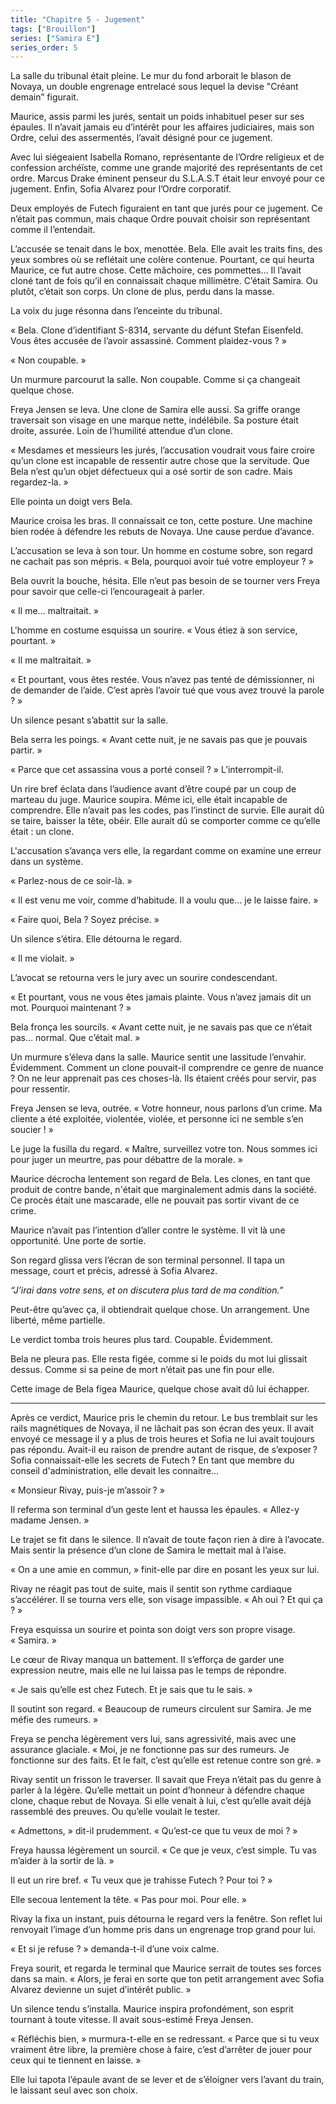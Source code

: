 ```yaml
---
title: "Chapitre 5 - Jugement"
tags: ["Brouillon"]
series: ["Samira E"]
series_order: 5
---
```


La salle du tribunal était pleine. Le mur du fond arborait le blason de Novaya, un double engrenage entrelacé sous lequel la devise "Créant demain” figurait.

Maurice, assis parmi les jurés, sentait un poids inhabituel peser sur ses épaules. Il n’avait jamais eu d’intérêt pour les affaires judiciaires, mais son Ordre, celui des assermentés, l’avait désigné pour ce jugement.

Avec lui siégeaient Isabella Romano, 
représentante de l’Ordre religieux et de confession archéïste, comme une grande majorité des représentants de cet ordre.
Marcus Drake éminent penseur du S.L.A.S.T était leur envoyé pour ce jugement.
Enfin, Sofia Alvarez pour l’Ordre corporatif.

Deux employés de Futech figuraient en tant que jurés pour ce jugement. Ce n’était pas commun, mais chaque Ordre pouvait choisir son représentant comme il l’entendait.

L’accusée se tenait dans le box, menottée. Bela. Elle avait les traits fins, des yeux sombres où se reflétait une colère contenue. Pourtant, ce qui heurta Maurice, ce fut autre chose. Cette mâchoire, ces pommettes… 
Il l’avait cloné tant de fois qu’il en connaissait chaque millimètre. C’était Samira. Ou plutôt, c’était son corps. Un clone de plus, perdu dans la masse.

La voix du juge résonna dans l’enceinte du tribunal.

« Bela. Clone d’identifiant S-8314, servante du défunt Stefan Eisenfeld. Vous êtes accusée de l’avoir assassiné. Comment plaidez-vous ? »

« Non coupable. »

Un murmure parcourut la salle. Non coupable. Comme si ça changeait quelque chose.

Freya Jensen se leva. Une clone de Samira elle aussi. Sa griffe orange traversait son visage en une marque nette, indélébile.
Sa posture était droite, assurée. Loin de l’humilité attendue d’un clone.

« Mesdames et messieurs les jurés, l’accusation voudrait vous faire croire qu’un clone est incapable de ressentir autre chose que la servitude. Que Bela n’est qu’un objet défectueux qui a osé sortir de son cadre. Mais regardez-la. »

Elle pointa un doigt vers Bela.

Maurice croisa les bras. Il connaissait ce ton, cette posture. Une machine bien rodée à défendre les rebuts de Novaya. Une cause perdue d’avance.

L’accusation se leva à son tour. Un homme en costume sobre, son regard ne cachait pas son mépris.
« Bela, pourquoi avoir tué votre employeur ? »

Bela ouvrit la bouche, hésita. Elle n’eut pas besoin de se tourner vers Freya pour savoir que celle-ci l’encourageait à parler.

« Il me… maltraitait. »

L'homme en costume esquissa un sourire. « Vous étiez à son service, pourtant. »

« Il me maltraitait. »

« Et pourtant, vous êtes restée. Vous n’avez pas tenté de démissionner, ni de demander de l’aide. C’est après l’avoir tué que vous avez trouvé la parole ? »

Un silence pesant s’abattit sur la salle.

Bela serra les poings. « Avant cette nuit, je ne savais pas que je pouvais partir. »

« Parce que cet assassina vous a porté conseil ? » L’interrompit-il.

Un rire bref éclata dans l’audience avant d’être coupé par un coup de marteau du juge. Maurice soupira. Même ici, elle était incapable de comprendre. Elle n’avait pas les codes, pas l’instinct de survie. Elle aurait dû se taire, baisser la tête, obéir. Elle aurait dû se comporter comme ce qu’elle était : un clone.

L'accusation s’avança vers elle, la regardant comme on examine une erreur dans un système.

« Parlez-nous de ce soir-là. »

« Il est venu me voir, comme d’habitude. Il a voulu que… je le laisse faire. »

« Faire quoi, Bela ? Soyez précise. »

Un silence s’étira. Elle détourna le regard.

« Il me violait. »

L’avocat se retourna vers le jury avec un sourire condescendant.

« Et pourtant, vous ne vous êtes jamais plainte. Vous n’avez jamais dit un mot. Pourquoi maintenant ? »

Bela fronça les sourcils. « Avant cette nuit, je ne savais pas que ce n’était pas… normal. Que c’était mal. »

Un murmure s’éleva dans la salle. Maurice sentit une lassitude l’envahir. Évidemment. Comment un clone pouvait-il comprendre ce genre de nuance ? On ne leur apprenait pas ces choses-là. Ils étaient créés pour servir, pas pour ressentir.

Freya Jensen se leva, outrée. « Votre honneur, nous parlons d’un crime. Ma cliente a été exploitée, violentée, violée, et personne ici ne semble s’en soucier ! »

Le juge la fusilla du regard. « Maître, surveillez votre ton. Nous sommes ici pour juger un meurtre, pas pour débattre de la morale. »

Maurice décrocha lentement son regard de Bela. Les clones, en tant que produit de contre bande, n'était que marginalement admis dans la société. Ce procès était une mascarade, elle ne pouvait pas sortir vivant de ce crime. 

Maurice n’avait pas l’intention d’aller contre le système. Il vit là une opportunité. Une porte de sortie.

Son regard glissa vers l’écran de son terminal personnel. Il tapa un message, court et précis, adressé à Sofia Alvarez.

*“J’irai dans votre sens, et on discutera plus tard de ma condition.”*

Peut-être qu’avec ça, il obtiendrait quelque chose. Un arrangement. Une liberté, même partielle.

Le verdict tomba trois heures plus tard. Coupable. Évidemment.

Bela ne pleura pas. Elle resta figée, comme si le poids du mot lui glissait dessus. Comme si sa peine de mort n’était pas une fin pour elle.

Cette image de Bela figea Maurice, quelque chose avait dû lui échapper.

---

Après ce verdict, Maurice pris le chemin du retour. Le bus tremblait sur les rails magnétiques de Novaya, il ne lâchait pas son écran des yeux. Il avait envoyé ce message il y a plus de trois heures et Sofia ne lui avait toujours pas répondu. Avait-il eu raison de prendre autant de risque, de s’exposer ? Sofia connaissait-elle les secrets de Futech ?
En tant que membre du conseil d'administration, elle devait les connaitre…

« Monsieur Rivay, puis-je m’assoir ? »

Il referma son terminal d’un geste lent et haussa les épaules. « Allez-y madame Jensen. »

Le trajet se fit dans le silence. Il n’avait de toute façon rien à dire à l’avocate. Mais sentir la présence d’un clone de Samira le mettait mal à l’aise.

« On a une amie en commun, » finit-elle par dire en posant les yeux sur lui.

Rivay ne réagit pas tout de suite, mais il sentit son rythme cardiaque s’accélérer. Il se tourna vers elle, son visage impassible. « Ah oui ? Et qui ça ? »

Freya esquissa un sourire et pointa son doigt vers son propre visage. « Samira. »

Le cœur de Rivay manqua un battement. Il s’efforça de garder une expression neutre, mais elle ne lui laissa pas le temps de répondre.

« Je sais qu’elle est chez Futech. Et je sais que tu le sais. »

Il soutint son regard. « Beaucoup de rumeurs circulent sur Samira. Je me méfie des rumeurs. »

Freya se pencha légèrement vers lui, sans agressivité, mais avec une assurance glaciale. « Moi, je ne fonctionne pas sur des rumeurs. Je fonctionne sur des faits. Et le fait, c’est qu’elle est retenue contre son gré. »

Rivay sentit un frisson le traverser. Il savait que Freya n’était pas du genre à parler à la légère. Qu’elle mettait un point d’honneur à défendre chaque clone, chaque rebut de Novaya. Si elle venait à lui, c’est qu’elle avait déjà rassemblé des preuves. Ou qu’elle voulait le tester.

« Admettons, » dit-il prudemment. « Qu’est-ce que tu veux de moi ? »

Freya haussa légèrement un sourcil. « Ce que je veux, c’est simple. Tu vas m’aider à la sortir de là. »

Il eut un rire bref. « Tu veux que je trahisse Futech ? Pour toi ? »

Elle secoua lentement la tête. « Pas pour moi. Pour elle. »

Rivay la fixa un instant, puis détourna le regard vers la fenêtre. Son reflet lui renvoyait l’image d’un homme pris dans un engrenage trop grand pour lui.

« Et si je refuse ? » demanda-t-il d’une voix calme.

Freya sourit, et regarda le terminal que Maurice serrait de toutes ses forces dans sa main. « Alors, je ferai en sorte que ton petit arrangement avec Sofia Alvarez devienne un sujet d’intérêt public. »

Un silence tendu s’installa. Maurice inspira profondément, son esprit tournant à toute vitesse. Il avait sous-estimé Freya Jensen.

« Réfléchis bien, » murmura-t-elle en se redressant. « Parce que si tu veux vraiment être libre, la première chose à faire, c’est d’arrêter de jouer pour ceux qui te tiennent en laisse. »

Elle lui tapota l’épaule avant de se lever et de s’éloigner vers l’avant du train, le laissant seul avec son choix.
